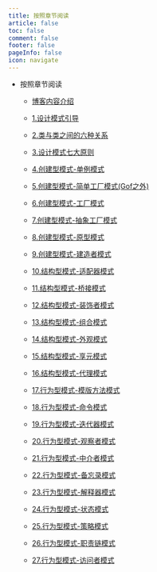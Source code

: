 ```yaml
---
title: 按照章节阅读
article: false
toc: false
comment: false
footer: false
pageInfo: false
icon: navigate
---
```


- 按照章节阅读

    - <a class="breadcrumb-link" target="_blank" href="designpattern-java-chapter-0.博客内容介绍.html">博客内容介绍</a>

    - <a class="breadcrumb-link" target="_blank" href="designpattern-java-chapter-1.设计模式引导.html">1.设计模式引导</a>

    - <a class="breadcrumb-link" target="_blank" href="designpattern-java-chapter-2.类与类之间的六种关系.html">2.类与类之间的六种关系</a>

    - <a class="breadcrumb-link" target="_blank" href="designpattern-java-chapter-3.设计模式七大原则.html">3.设计模式七大原则</a>

    - <a class="breadcrumb-link" target="_blank" href="designpattern-java-chapter-4.创建型模式-单例模式.html">4.创建型模式-单例模式</a>

    - <a class="breadcrumb-link" target="_blank" href="designpattern-java-chapter-5.创建型模式-简单工厂模式(Gof之外).html">5.创建型模式-简单工厂模式(Gof之外)</a>

    - <a class="breadcrumb-link" target="_blank" href="designpattern-java-chapter-6.创建型模式-工厂模式.html">6.创建型模式-工厂模式</a>

    - <a class="breadcrumb-link" target="_blank" href="designpattern-java-chapter-7.创建型模式-抽象工厂模式.html">7.创建型模式-抽象工厂模式</a>

    - <a class="breadcrumb-link" target="_blank" href="designpattern-java-chapter-8.创建型模式-原型模式.html">8.创建型模式-原型模式</a>

    - <a class="breadcrumb-link" target="_blank" href="designpattern-java-chapter-9.创建型模式-建造者模式.html">9.创建型模式-建造者模式</a>

    - <a class="breadcrumb-link" target="_blank" href="designpattern-java-chapter-10.结构型模式-适配器模式.html">10.结构型模式-适配器模式</a>

    - <a class="breadcrumb-link" target="_blank" href="designpattern-java-chapter-11.结构型模式-桥接模式.html">11.结构型模式-桥接模式</a>

    - <a class="breadcrumb-link" target="_blank" href="designpattern-java-chapter-12.结构型模式-装饰者模式.html">12.结构型模式-装饰者模式</a>

    - <a class="breadcrumb-link" target="_blank" href="designpattern-java-chapter-13.结构型模式-组合模式.html">13.结构型模式-组合模式</a>

    - <a class="breadcrumb-link" target="_blank" href="designpattern-java-chapter-14.结构型模式-外观模式.html">14.结构型模式-外观模式</a>

    - <a class="breadcrumb-link" target="_blank" href="designpattern-java-chapter-15.结构型模式-享元模式.html">15.结构型模式-享元模式</a>

    - <a class="breadcrumb-link" target="_blank" href="designpattern-java-chapter-16.结构型模式-代理模式.html">16.结构型模式-代理模式</a>

    - <a class="breadcrumb-link" target="_blank" href="designpattern-java-chapter-17.行为型模式-模版方法模式.html">17.行为型模式-模版方法模式</a>

    - <a class="breadcrumb-link" target="_blank" href="designpattern-java-chapter-18.行为型模式-命令模式.html">18.行为型模式-命令模式</a>

    - <a class="breadcrumb-link" target="_blank" href="designpattern-java-chapter-19.行为型模式-迭代器模式.html">19.行为型模式-迭代器模式</a>

    - <a class="breadcrumb-link" target="_blank" href="designpattern-java-chapter-20.行为型模式-观察者模式.html">20.行为型模式-观察者模式</a>

    - <a class="breadcrumb-link" target="_blank" href="designpattern-java-chapter-21.行为型模式-中介者模式.html">21.行为型模式-中介者模式</a>

    - <a class="breadcrumb-link" target="_blank" href="designpattern-java-chapter-22.行为型模式-备忘录模式.html">22.行为型模式-备忘录模式</a>

    - <a class="breadcrumb-link" target="_blank" href="designpattern-java-chapter-23.行为型模式-解释器模式.html">23.行为型模式-解释器模式</a>

    - <a class="breadcrumb-link" target="_blank" href="designpattern-java-chapter-24.行为型模式-状态模式.html">24.行为型模式-状态模式</a>

    - <a class="breadcrumb-link" target="_blank" href="designpattern-java-chapter-25.行为型模式-策略模式.html">25.行为型模式-策略模式</a>

    - <a class="breadcrumb-link" target="_blank" href="designpattern-java-chapter-26.行为型模式-职责链模式.html">26.行为型模式-职责链模式</a>

    - <a class="breadcrumb-link" target="_blank" href="designpattern-java-chapter-27.行为型模式-访问者模式.html">27.行为型模式-访问者模式</a>

